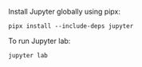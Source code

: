 Install Jupyter globally using pipx:

```
pipx install --include-deps jupyter
```

To run Jupyter lab:

```
jupyter lab
```

